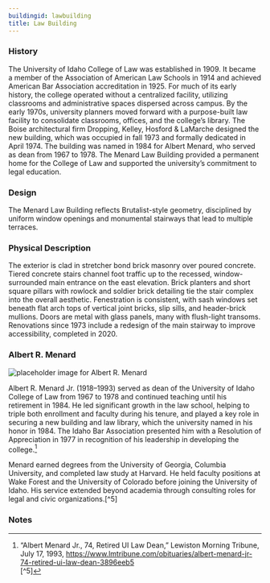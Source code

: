 ```yaml
---
buildingid: lawbuilding
title: Law Building
---
```


### History

The University of Idaho College of Law was established in 1909. It became a member of the Association of American Law Schools in 1914 and achieved American Bar Association accreditation in 1925. For much of its early history, the college operated without a centralized facility, utilizing classrooms and administrative spaces dispersed across campus. By the early 1970s, university planners moved forward with a purpose-built law facility to consolidate classrooms, offices, and the college’s library. The Boise architectural firm Dropping, Kelley, Hosford & LaMarche designed the new building, which was occupied in fall 1973 and formally dedicated in April 1974. The building was named in 1984 for Albert Menard, who served as dean from 1967 to 1978. The Menard Law Building provided a permanent home for the College of Law and supported the university’s commitment to legal education.  

### Design

The Menard Law Building reflects Brutalist-style geometry, disciplined by uniform window openings and monumental stairways that lead to multiple terraces.  

### Physical Description

The exterior is clad in stretcher bond brick masonry over poured concrete. Tiered concrete stairs channel foot traffic up to the recessed, window-surrounded main entrance on the east elevation. Brick planters and short square pillars with rowlock and soldier brick detailing tie the stair complex into the overall aesthetic. Fenestration is consistent, with sash windows set beneath flat arch tops of vertical joint bricks, slip sills, and header-brick mullions. Doors are metal with glass panels, many with flush-light transoms. Renovations since 1973 include a redesign of the main stairway to improve accessibility, completed in 2020.  

### Albert R. Menard   
![placeholder image for Albert R. Menard](https://objects.lib.uidaho.edu/uihistorical/small/spec_uihp196_sm.jpg)  

Albert R. Menard Jr. (1918–1993) served as dean of the University of Idaho College of Law from 1967 to 1978 and continued teaching until his retirement in 1984. He led significant growth in the law school, helping to triple both enrollment and faculty during his tenure, and played a key role in securing a new building and law library, which the university named in his honor in 1984. The Idaho Bar Association presented him with a Resolution of Appreciation in 1977 in recognition of his leadership in developing the college.[^4]  

 Menard earned degrees from the University of Georgia, Columbia University, and completed law study at Harvard. He held faculty positions at Wake Forest and the University of Colorado before joining the University of Idaho. His service extended beyond academia through consulting roles for legal and civic organizations.[^5]

### Notes  

[^1]: Nathan J. Moody, “National Register of Historic Places—Registration Form: The University of Idaho Historic District,” initial submission to Idaho SHPO, unpublished, University of Idaho, Moscow, Idaho, May 7, 2025, 57-58.  
[^2]: Ibid.  
[^3]: Ibid.   
[^4]: “Albert Menard Jr., 74, Retired UI Law Dean,” Lewiston Morning Tribune, July 17, 1993, https://www.lmtribune.com/obituaries/albert-menard-jr-74-retired-ui-law-dean-3896eeb5    
[^5]
